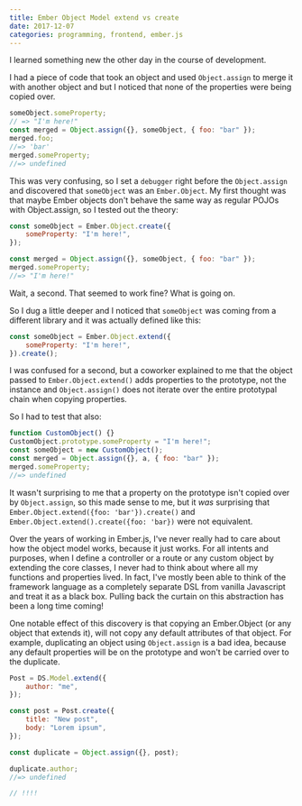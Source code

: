```yaml
---
title: Ember Object Model extend vs create
date: 2017-12-07
categories: programming, frontend, ember.js
---
```


I learned something new the other day in the course of development.

I had a piece of code that took an object and used `Object.assign` to merge it with another
object and but I noticed that none of the properties were being copied over.

```javascript
someObject.someProperty;
// => "I'm here!"
const merged = Object.assign({}, someObject, { foo: "bar" });
merged.foo;
//=> 'bar'
merged.someProperty;
//=> undefined
```

This was very confusing, so I set a `debugger` right before the `Object.assign` and discovered
that `someObject` was an `Ember.Object`. My first thought was that maybe Ember objects don't
behave the same way as regular POJOs with Object.assign, so I tested out the theory:

```javascript
const someObject = Ember.Object.create({
    someProperty: "I'm here!",
});

const merged = Object.assign({}, someObject, { foo: "bar" });
merged.someProperty;
//=> "I'm here!"
```

Wait, a second. That seemed to work fine? What is going on.

So I dug a little deeper and I noticed that `someObject` was coming from a different library
and it was actually defined like this:

```javascript
const someObject = Ember.Object.extend({
    someProperty: "I'm here!",
}).create();
```

I was confused for a second, but a coworker explained to me that the object
passed to `Ember.Object.extend()` adds properties to the prototype, not the instance and
`Object.assign()` does not iterate over the entire prototypal chain when copying properties.

So I had to test that also:

```javascript
function CustomObject() {}
CustomObject.prototype.someProperty = "I'm here!";
const someObject = new CustomObject();
const merged = Object.assign({}, a, { foo: "bar" });
merged.someProperty;
//=> undefined
```

It wasn't surprising to me that a property on the prototype isn't copied over by `Object.assign`,
so this made sense to me, but it _was_ surprising that `Ember.Object.extend({foo: 'bar'}).create()`
and `Ember.Object.extend().create({foo: 'bar})` were not equivalent.

Over the years of working in Ember.js, I've never really had to care about how the object model
works, because it just works. For all intents and purposes, when I define a controller or a route
or any custom object by extending the core classes, I never had to think about where all my functions
and properties lived. In fact, I've mostly been able to think of the framework language as
a completely separate DSL from vanilla Javascript and treat it as a black box. Pulling back the
curtain on this abstraction has been a long time coming!

One notable effect of this discovery is that copying an Ember.Object (or any object
that extends it), will not copy any default attributes of that object. For example,
duplicating an object using `Object.assign` is a bad idea, because any default properties
will be on the prototype and won't be carried over to the duplicate.

```javascript
Post = DS.Model.extend({
    author: "me",
});

const post = Post.create({
    title: "New post",
    body: "Lorem ipsum",
});

const duplicate = Object.assign({}, post);

duplicate.author;
//=> undefined

// !!!!
```
